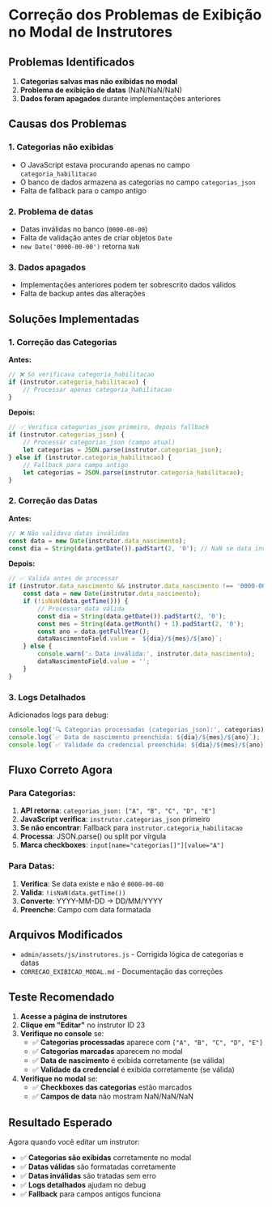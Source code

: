 # Correção dos Problemas de Exibição no Modal de Instrutores

## Problemas Identificados

1. **Categorias salvas mas não exibidas no modal**
2. **Problema de exibição de datas** (NaN/NaN/NaN)
3. **Dados foram apagados** durante implementações anteriores

## Causas dos Problemas

### 1. **Categorias não exibidas**
- O JavaScript estava procurando apenas no campo `categoria_habilitacao`
- O banco de dados armazena as categorias no campo `categorias_json`
- Falta de fallback para o campo antigo

### 2. **Problema de datas**
- Datas inválidas no banco (`0000-00-00`)
- Falta de validação antes de criar objetos `Date`
- `new Date('0000-00-00')` retorna `NaN`

### 3. **Dados apagados**
- Implementações anteriores podem ter sobrescrito dados válidos
- Falta de backup antes das alterações

## Soluções Implementadas

### 1. **Correção das Categorias**

**Antes:**
```javascript
// ❌ Só verificava categoria_habilitacao
if (instrutor.categoria_habilitacao) {
    // Processar apenas categoria_habilitacao
}
```

**Depois:**
```javascript
// ✅ Verifica categorias_json primeiro, depois fallback
if (instrutor.categorias_json) {
    // Processar categorias_json (campo atual)
    let categorias = JSON.parse(instrutor.categorias_json);
} else if (instrutor.categoria_habilitacao) {
    // Fallback para campo antigo
    let categorias = JSON.parse(instrutor.categoria_habilitacao);
}
```

### 2. **Correção das Datas**

**Antes:**
```javascript
// ❌ Não validava datas inválidas
const data = new Date(instrutor.data_nascimento);
const dia = String(data.getDate()).padStart(2, '0'); // NaN se data inválida
```

**Depois:**
```javascript
// ✅ Valida antes de processar
if (instrutor.data_nascimento && instrutor.data_nascimento !== '0000-00-00') {
    const data = new Date(instrutor.data_nascimento);
    if (!isNaN(data.getTime())) {
        // Processar data válida
        const dia = String(data.getDate()).padStart(2, '0');
        const mes = String(data.getMonth() + 1).padStart(2, '0');
        const ano = data.getFullYear();
        dataNascimentoField.value = `${dia}/${mes}/${ano}`;
    } else {
        console.warn('⚠️ Data inválida:', instrutor.data_nascimento);
        dataNascimentoField.value = '';
    }
}
```

### 3. **Logs Detalhados**

Adicionados logs para debug:
```javascript
console.log('🔍 Categorias processadas (categorias_json):', categorias);
console.log(`✅ Data de nascimento preenchida: ${dia}/${mes}/${ano}`);
console.log(`✅ Validade da credencial preenchida: ${dia}/${mes}/${ano}`);
```

## Fluxo Correto Agora

### Para Categorias:
1. **API retorna**: `categorias_json: ["A", "B", "C", "D", "E"]`
2. **JavaScript verifica**: `instrutor.categorias_json` primeiro
3. **Se não encontrar**: Fallback para `instrutor.categoria_habilitacao`
4. **Processa**: JSON.parse() ou split por vírgula
5. **Marca checkboxes**: `input[name="categorias[]"][value="A"]`

### Para Datas:
1. **Verifica**: Se data existe e não é `0000-00-00`
2. **Valida**: `!isNaN(data.getTime())`
3. **Converte**: YYYY-MM-DD → DD/MM/YYYY
4. **Preenche**: Campo com data formatada

## Arquivos Modificados

- `admin/assets/js/instrutores.js` - Corrigida lógica de categorias e datas
- `CORRECAO_EXIBICAO_MODAL.md` - Documentação das correções

## Teste Recomendado

1. **Acesse a página de instrutores**
2. **Clique em "Editar"** no instrutor ID 23
3. **Verifique no console** se:
   - ✅ **Categorias processadas** aparece com `["A", "B", "C", "D", "E"]`
   - ✅ **Categorias marcadas** aparecem no modal
   - ✅ **Data de nascimento** é exibida corretamente (se válida)
   - ✅ **Validade da credencial** é exibida corretamente (se válida)
4. **Verifique no modal** se:
   - ✅ **Checkboxes das categorias** estão marcados
   - ✅ **Campos de data** não mostram NaN/NaN/NaN

## Resultado Esperado

Agora quando você editar um instrutor:

- ✅ **Categorias são exibidas** corretamente no modal
- ✅ **Datas válidas** são formatadas corretamente
- ✅ **Datas inválidas** são tratadas sem erro
- ✅ **Logs detalhados** ajudam no debug
- ✅ **Fallback** para campos antigos funciona

